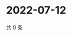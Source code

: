# 2022-07-12

共 0 条

<!-- BEGIN WEIBO -->
<!-- 最后更新时间 Tue Jul 12 2022 01:25:41 GMT+0800 (China Standard Time) -->

<!-- END WEIBO -->
